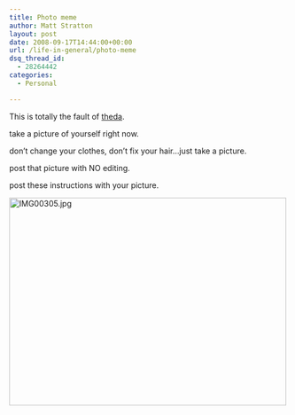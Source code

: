 ```yaml
---
title: Photo meme
author: Matt Stratton
layout: post
date: 2008-09-17T14:44:00+00:00
url: /life-in-general/photo-meme
dsq_thread_id:
  - 28264442
categories:
  - Personal

---
```

This is totally the fault of <a href="https://theda.livejournal.com/" target="_blank">theda</a>.

take a picture of yourself right now.
  
don&#8217;t change your clothes, don&#8217;t fix your hair&#8230;just take a picture.
  
post that picture with NO editing.
  
post these instructions with your picture.

[<img src="https://farm4.static.flickr.com/3208/2865303325_e58a978e36.jpg" alt="IMG00305.jpg" width="500" height="375" />][1]

 [1]: https://www.flickr.com/photos/mugsy/2865303325/ "IMG00305.jpg by Matt Stratton, on Flickr"
